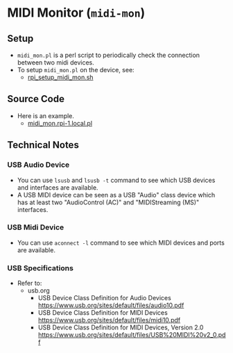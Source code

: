 # MIDI Monitor (`midi-mon`)

## Setup

- `midi_mon.pl` is a perl script to periodically check the connection between two midi devices.
- To setup `midi_mon.pl` on the device, see:
  - [rpi_setup_midi_mon.sh](../../rpi_setup_midi_mon.sh)

## Source Code

- Here is an example.
  - [midi_mon.rpi-1.local.pl](midi_mon.rpi-1.local.pl)

## Technical Notes

### USB Audio Device

- You can use `lsusb` and `lsusb -t` command to see which USB devices and interfaces are available.
- A USB MIDI device can be seen as a USB "Audio" class device which has at least two "AudioControl (AC)" and "MIDIStreaming (MS)" interfaces.

### USB Midi Device

- You can use `aconnect -l` command to see which MIDI devices and ports are available.

### USB Specifications

- Refer to:
  - usb.org
    - USB Device Class Definition for Audio Devices
      <https://www.usb.org/sites/default/files/audio10.pdf>
    - USB Device Class Definition for MIDI Devices
      <https://www.usb.org/sites/default/files/midi10.pdf>
    - USB Device Class Definition for MIDI Devices, Version 2.0
      <https://www.usb.org/sites/default/files/USB%20MIDI%20v2_0.pdf>
